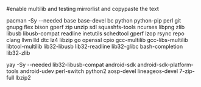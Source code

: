 #enable multilib and testing mirrorlist and copypaste the text

pacman -Sy --needed base base-devel bc python python-pip perl git gnupg flex bison gperf zip unzip sdl squashfs-tools ncurses libpng zlib libusb libusb-compat readline inetutils schedtool gperf lzop rsync repo clang llvm lld dtc lz4 libzip go openssl cpio gcc-multilib gcc-libs-multilib libtool-multilib 
lib32-libusb lib32-readline lib32-glibc bash-completion lib32-zlib


yay -Sy --needed lib32-libusb-compat android-sdk android-sdk-platform-tools android-udev perl-switch python2 aosp-devel lineageos-devel 7-zip-full lbzip2
